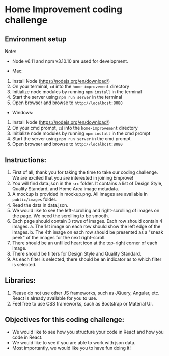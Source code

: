 # Home Improvement coding challenge

## Environment setup

Note:
- Node v6.11 and npm v3.10.10 are used for development.

* Mac:
 1. Install Node (https://nodejs.org/en/download/)
 2. On your terminal, `cd` into the `home-improvement` directory
 2. Initialize node modules by running `npm install` in the terminal
 3. Start the server using `npm run server` in the terminal
 4. Open browser and browse to `http://localhost:8080`

* Windows:
 1. Install Node (https://nodejs.org/en/download/)
 2. On your cmd prompt, `cd` into the `home-improvement` directory
 2. Initialize node modules by running `npm install` in the cmd prompt
 3. Start the server using `npm run server` in the cmd prompt
 4. Open browser and browse to `http://localhost:8080`


## Instructions:
 1. First of all, thank you for taking the time to take our coding challenge. We are excited that you are interested in joining Emprove!
 2. You will find data.json in the `src` folder. It contains a list of Design Style, Quality Standard, and Home Area image metadata.
 3. A mockup is provided in mockup.png. All images are available in `public/images` folder.
 4. Read the data in data.json.
 5. We would like to see the left-scrolling and right-scrolling of images on the page. We need the scrolling to be smooth.
 6. Each page should contain 3 rows of images. Each row should contain 4 images.
    a. The 1st image on each row should show the left edge of the images.
    b. The 4th image on each row should be presented as a "sneak peek" of the images for the next right-scroll.
 7. There should be an unfilled heart icon at the top-right corner of each image.
 8. There should be filters for Design Style and Quality Standard.
 9. As each filter is selected, there should be an indicator as to which filter is selected.

## Libraries:
 1. Please do not use other JS frameworks, such as JQuery, Angular, etc. React is already available for you to use.
 2. Feel free to use CSS frameworks, such as Bootstrap or Material UI.

## Objectives for this coding challenge:
- We would like to see how you structure your code in React and how you code in React.
- We would like to see if you are able to work with json data.
- Most importantly, we would like you to have fun doing it!

